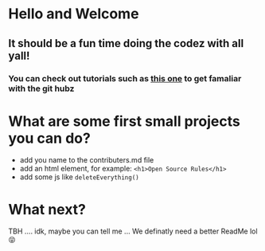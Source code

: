 
# Hello and Welcome
## It should be a fun time doing the codez with all yall!
### You can check out tutorials such as <a href='https://github.com/firstcontributions/first-contributions/blob/master/README.md'>this one</a> to get famaliar with the git hubz
# What are some first small projects you can do?
- add you name to the contributers.md file
- add an html element, for example: ``` <h1>Open Source Rules</h1> ```
- add some js like ``` deleteEverything() ```
# What next?
TBH .... idk, maybe you can tell me ...
We definatly need a better ReadMe lol 😝 
